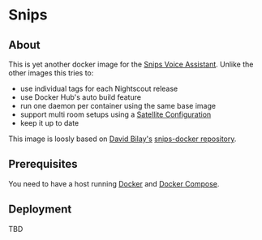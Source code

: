 # Snips

## About

This is yet another docker image for the [Snips Voice Assistant](https://snips.ai/). Unlike the other images this tries to:
- use individual tags for each Nightscout release
- use Docker Hub's auto build feature
- run one daemon per container using the same base image
- support multi room setups using a [Satellite Configuration](https://docs.snips.ai/articles/platform/satellites)
- keep it up to date

This image is loosly based on [David Bilay's](https://github.com/dYalib) [snips-docker repository](https://github.com/dYalib/snips-docker).


## Prerequisites

You need to have a host running [Docker](https://docs.docker.com/install/) and [Docker Compose](https://docs.docker.com/compose/install/).


## Deployment

TBD
